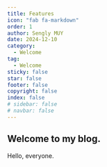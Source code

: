 ```yaml
---
title: Features
icon: "fab fa-markdown"
order: 1
author: Sengly MUY
date: 2024-12-10
category:
  - Welcome
tag:
  - Welcome
sticky: false
star: false
footer: false
copyright: false
index: false
# sidebar: false
# navbar: false
---
```


## Welcome to my blog.

<!-- more -->

Hello, everyone.
